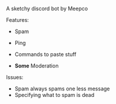 A sketchy discord bot by Meepco



Features:

- Spam
- Ping
- Commands to paste stuff

- __Some__ Moderation



Issues:

- Spam always spams one less message
- Specifying what to spam is dead

